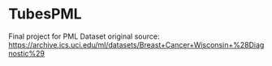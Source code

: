 # TubesPML
Final project for PML
Dataset original source: https://archive.ics.uci.edu/ml/datasets/Breast+Cancer+Wisconsin+%28Diagnostic%29
